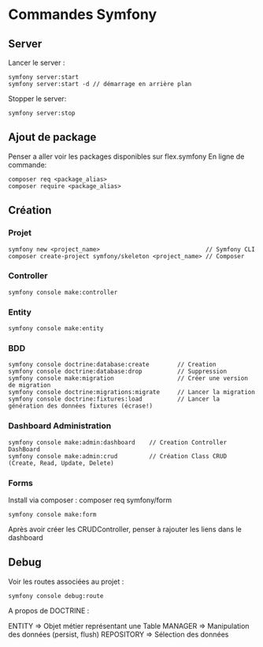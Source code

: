 # Commandes Symfony

## Server

Lancer le server : 
```
symfony server:start 
symfony server:start -d // démarrage en arrière plan
```

Stopper le server: 
```
symfony server:stop
```

## Ajout de package

Penser a aller voir les packages disponibles sur flex.symfony
En ligne de commande: 

```
composer req <package_alias>
composer require <package_alias>
```

## Création

### Projet
```
symfony new <project_name>                              // Symfony CLI
composer create-project symfony/skeleton <project_name> // Composer
```

### Controller
```
symfony console make:controller
```

### Entity
```
symfony console make:entity
```

### BDD
```
symfony console doctrine:database:create        // Creation
symfony console doctrine:database:drop          // Suppression
symfony console make:migration                  // Créer une version de migration
symfony console doctrine:migrations:migrate     // Lancer la migration
symfony console doctrine:fixtures:load          // Lancer la génération des données fixtures (écrase!)
```

### Dashboard Administration
```
symfony console make:admin:dashboard    // Creation Controller DashBoard
symfony console make:admin:crud         // Création Class CRUD (Create, Read, Update, Delete)
```

###  Forms
Install via composer : composer req symfony/form

```
symfony console make:form               
```

Après avoir créer les CRUDController, penser à rajouter les liens dans le dashboard

## Debug

Voir les routes associées au projet : 
```
symfony console debug:route
```

A propos de DOCTRINE :

ENTITY      => Objet métier représentant une Table
MANAGER     => Manipulation des données (persist, flush)
REPOSITORY  => Sélection des données  